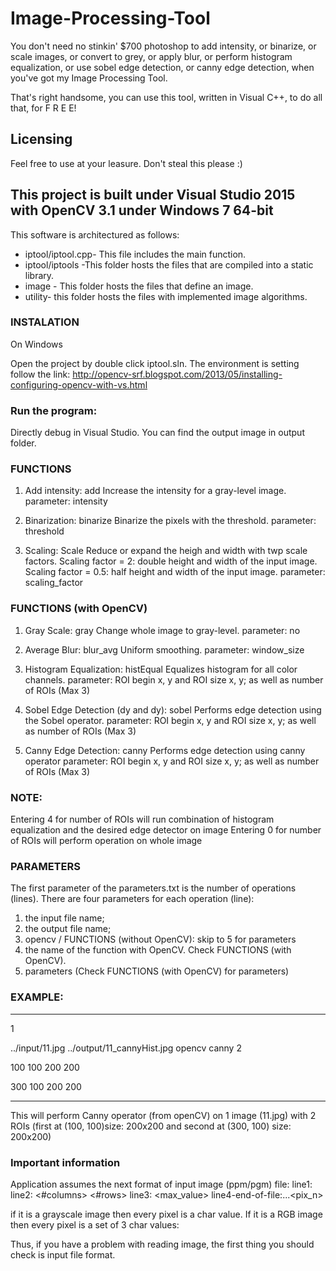 # Image-Processing-Tool

You don't need no stinkin' $700 photoshop to add intensity, or binarize, or scale images, or convert to grey, or apply blur, or perform histogram equalization, or use sobel edge detection, or canny edge detection, when you've got my Image Processing Tool.

That's right handsome, you can use this tool, written in Visual C++, to do all that, for F R E E!

## Licensing
Feel free to use at your leasure. Don't steal this please :)


## This project is built under Visual Studio 2015 with OpenCV 3.1 under Windows 7 64-bit

This software is architectured as follows:
* iptool/iptool.cpp- This file includes the main function.
* iptool/iptools -This folder hosts the files that are compiled into a static library. 
* image - This folder hosts the files that define an image.
* utility- this folder hosts the files with implemented image algorithms.

### INSTALATION 

On Windows

Open the project by double click iptool.sln.
The environment is setting follow the link:
http://opencv-srf.blogspot.com/2013/05/installing-configuring-opencv-with-vs.html

### Run the program:

Directly debug in Visual Studio.
You can find the output image in output folder.

### FUNCTIONS 

1. Add intensity: add
Increase the intensity for a gray-level image.
parameter: intensity

2. Binarization: binarize
Binarize the pixels with the threshold.
parameter: threshold

3. Scaling: Scale
Reduce or expand the heigh and width with twp scale factors.
Scaling factor = 2: double height and width of the input image.
Scaling factor = 0.5: half height and width of the input image.
parameter: scaling_factor

### FUNCTIONS (with OpenCV) 

1. Gray Scale: gray
Change whole image to gray-level.
parameter: no

2. Average Blur: blur_avg
Uniform smoothing.
parameter: window_size

3. Histogram Equalization: histEqual
Equalizes histogram for all color channels.
parameter: ROI begin x, y and ROI size x, y; as well as number of ROIs (Max 3)

4. Sobel Edge Detection (dy and dy): sobel
Performs edge detection using the Sobel operator.
parameter: ROI begin x, y and ROI size x, y; as well as number of ROIs (Max 3)

5. Canny  Edge Detection: canny
Performs edge detection using canny operator
parameter: ROI begin x, y and ROI size x, y; as well as number of ROIs (Max 3)

### NOTE: 

Entering 4 for number of ROIs will run combination of histogram equalization and the desired edge detector on image
Entering 0 for number of ROIs will perform operation on whole image

### PARAMETERS 

The first parameter of the parameters.txt is the number of operations (lines).
There are four parameters for each operation (line):
1. the input file name;
2. the output file name;
3. opencv / FUNCTIONS (without OpenCV): skip to 5 for parameters
4. the name of the function with OpenCV. Check FUNCTIONS (with OpenCV).
5. parameters (Check FUNCTIONS (with OpenCV) for parameters)

### EXAMPLE:
---
1

../input/11.jpg ../output/11_cannyHist.jpg opencv canny 2

100 100 200 200

300 100 200 200

---

This will perform Canny operator (from openCV) on 1 image (11.jpg) with 2 ROIs 
(first at (100, 100)size: 200x200 and second at (300, 100) size: 200x200)

### Important information 

Application assumes the next format of input image (ppm/pgm) file:
line1: <version>
line2: <#columns> <#rows>
line3: <max_value>
line4-end-of-file:<pix1><pix2>...<pix_n>

if it is a grayscale image then every pixel is a char value. If it is a RGB image then every pixel is a set of 3 char values: <red><green><blue>

Thus, if you have a problem with reading image, the first thing you should check is input file format.

